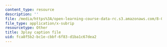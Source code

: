 ```yaml
---
content_type: resource
description: ''
file: /media/https%3A/open-learning-course-data-rc.s3.amazonaws.com/8-06-quantum-physics-iii-spring-2018/fca8f5b2bc1ecbbf6f83d1ba1c67dea2_FA11OqJYnaE.srt
file_type: application/x-subrip
resourcetype: Other
title: 3play caption file
uid: fca8f5b2-bc1e-cbbf-6f83-d1ba1c67dea2
---
```

